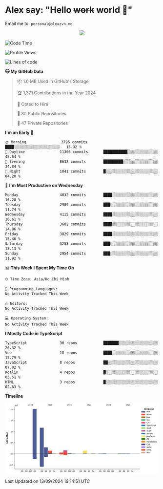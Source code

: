 # Alex say: "Hello ~~work~~ world 🐾"
Email me to: `personal@alexzvn.me`


<p align=center>
  <a href="https://skillicons.dev">
    <img src="https://skillicons.dev/icons?i=ts,js,php,nodejs,bun,vue,nuxt,react,svelte,tauri,laravel,rust,mongodb,docker,electron,redis,rabbitmq,tailwind,git,cloudflare,elysia,mysql,nginx,rollupjs,sentry,ubuntu,yarn,html,css,vite" />
  </a>
</p>

<!--START_SECTION:waka-->
![Code Time](http://img.shields.io/badge/Code%20Time-1%2C066%20hrs%2055%20mins-blue)

![Profile Views](http://img.shields.io/badge/Profile%20Views-0-blue)

![Lines of code](https://img.shields.io/badge/From%20Hello%20World%20I%27ve%20Written-40.5%20million%20lines%20of%20code-blue)

**🐱 My GitHub Data** 

> 📦 1.6 MB Used in GitHub's Storage 
 > 
> 🏆 1,371 Contributions in the Year 2024
 > 
> 💼 Opted to Hire
 > 
> 📜 80 Public Repositories 
 > 
> 🔑 47 Private Repositories 
 > 
**I'm an Early 🐤** 

```text
🌞 Morning                3795 commits        ████░░░░░░░░░░░░░░░░░░░░░   15.32 % 
🌆 Daytime                11306 commits       ███████████░░░░░░░░░░░░░░   45.64 % 
🌃 Evening                8632 commits        █████████░░░░░░░░░░░░░░░░   34.84 % 
🌙 Night                  1041 commits        █░░░░░░░░░░░░░░░░░░░░░░░░   04.20 % 
```
📅 **I'm Most Productive on Wednesday** 

```text
Monday                   4032 commits        ████░░░░░░░░░░░░░░░░░░░░░   16.28 % 
Tuesday                  2909 commits        ███░░░░░░░░░░░░░░░░░░░░░░   11.74 % 
Wednesday                4115 commits        ████░░░░░░░░░░░░░░░░░░░░░   16.61 % 
Thursday                 3682 commits        ████░░░░░░░░░░░░░░░░░░░░░   14.86 % 
Friday                   3829 commits        ████░░░░░░░░░░░░░░░░░░░░░   15.46 % 
Saturday                 3253 commits        ███░░░░░░░░░░░░░░░░░░░░░░   13.13 % 
Sunday                   2954 commits        ███░░░░░░░░░░░░░░░░░░░░░░   11.92 % 
```


📊 **This Week I Spent My Time On** 

```text
🕑︎ Time Zone: Asia/Ho_Chi_Minh

💬 Programming Languages: 
No Activity Tracked This Week

🔥 Editors: 
No Activity Tracked This Week

💻 Operating System: 
No Activity Tracked This Week
```

**I Mostly Code in TypeScript** 

```text
TypeScript               30 repos            ███████░░░░░░░░░░░░░░░░░░   26.32 % 
Vue                      18 repos            ████░░░░░░░░░░░░░░░░░░░░░   15.79 % 
JavaScript               8 repos             ██░░░░░░░░░░░░░░░░░░░░░░░   07.02 % 
Kotlin                   4 repos             █░░░░░░░░░░░░░░░░░░░░░░░░   03.51 % 
HTML                     3 repos             █░░░░░░░░░░░░░░░░░░░░░░░░   02.63 % 
```



**Timeline**

![Lines of Code chart](https://raw.githubusercontent.com/alexzvn/alexzvn/main/assets/bar_graph.png)


 Last Updated on 13/09/2024 19:14:51 UTC
<!--END_SECTION:waka-->
